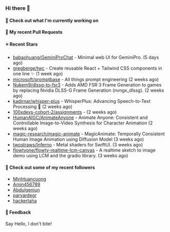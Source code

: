 ### Hi there 👋

#### 👷 Check out what I'm currently working on

#### 🔨 My recent Pull Requests


#### ⭐ Recent Stars

- [babaohuang/GeminiProChat](https://github.com/babaohuang/GeminiProChat) - Minimal web UI for GeminiPro. (5 days ago)
- [gregberge/twc](https://github.com/gregberge/twc) - Create reusable React &#43; Tailwind CSS components in one line ✨ (1 week ago)
- [microsoft/promptbase](https://github.com/microsoft/promptbase) - All things prompt engineering (2 weeks ago)
- [Nukem9/dlssg-to-fsr3](https://github.com/Nukem9/dlssg-to-fsr3) - Adds AMD FSR 3 Frame Generation to games by replacing Nvidia DLSS-G Frame Generation (nvngx_dlssg). (2 weeks ago)
- [kadirnar/whisper-plus](https://github.com/kadirnar/whisper-plus) - WhisperPlus: Advancing Speech-to-Text Processing 🚀 (2 weeks ago)
- [100xdevs-cohort-2/assignments](https://github.com/100xdevs-cohort-2/assignments) -  (2 weeks ago)
- [HumanAIGC/AnimateAnyone](https://github.com/HumanAIGC/AnimateAnyone) - Animate Anyone: Consistent and Controllable Image-to-Video Synthesis for Character Animation (2 weeks ago)
- [magic-research/magic-animate](https://github.com/magic-research/magic-animate) - MagicAnimate: Temporally Consistent Human Image Animation using Diffusion Model (3 weeks ago)
- [twostraws/Inferno](https://github.com/twostraws/Inferno) - Metal shaders for SwiftUI. (3 weeks ago)
- [flowtyone/flowty-realtime-lcm-canvas](https://github.com/flowtyone/flowty-realtime-lcm-canvas) - A realtime sketch to image demo using LCM and the gradio library.  (3 weeks ago)

#### 👯 Check out some of my recent followers

- [Minhtuancuong](https://github.com/Minhtuancuong)
- [Amin456789](https://github.com/Amin456789)
- [Abdulgeniun](https://github.com/Abdulgeniun)
- [parvardegr](https://github.com/parvardegr)
- [hackertaha](https://github.com/hackertaha)

#### 💬 Feedback

Say Hello, I don't bite!